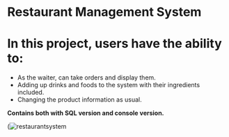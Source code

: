 # Restaurant Management System
<h1>In this project, users have the ability to: </h1>

* As the waiter, can take orders and display them.
* Adding up drinks and foods to the system with their ingredients included.
* Changing the product information as usual.

**Contains both with SQL version and console version.**

(![restaurantsystem](https://github.com/rizacan-ozcan/RestaurantManagementSystem/assets/159938012/03f904a0-c84b-40ba-acc3-2ddd3e411f70)

